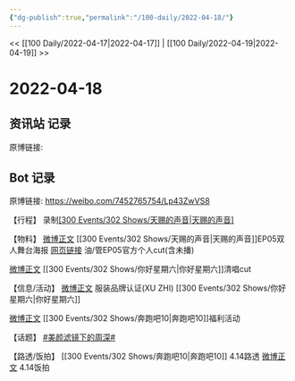```yaml
---
{"dg-publish":true,"permalink":"/100-daily/2022-04-18/"}
---
```



<< [[100 Daily/2022-04-17\|2022-04-17]] | [[100 Daily/2022-04-19\|2022-04-19]] >>

# 2022-04-18

## 资讯站 记录

原博链接:

## Bot 记录

原博链接: https://weibo.com/7452765754/Lp43ZwVS8

【行程】
录制[[300 Events/302 Shows/天赐的声音\|天赐的声音]](8)

【物料】
[微博正文](https://m.weibo.cn/1315706994/4759544099770038) [[300 Events/302 Shows/天赐的声音\|天赐的声音]]EP05双人舞台海报
[网页链接](https://weibo.cn/sinaurl?u=https%3A%2F%2Fyoutu.be%2FxQjhrfyV_vA) 油/管EP05官方个人cut(含未播)

[微博正文](https://m.weibo.cn/6466290670/4759733292500231) [[300 Events/302 Shows/你好星期六\|你好星期六]]清唱cut

【信息/活动】
[微博正文](https://m.weibo.cn/6308025026/4759589406639761) 服装品牌认证(XU ZHI) [[300 Events/302 Shows/你好星期六\|你好星期六]]

[微博正文](https://m.weibo.cn/5242381821/4759568766469954) [[300 Events/302 Shows/奔跑吧10\|奔跑吧10]]福利活动

【话题】
[#美颜滤镜下的周深#](https://s.weibo.com/weibo?q=%23%E7%BE%8E%E9%A2%9C%E6%BB%A4%E9%95%9C%E4%B8%8B%E7%9A%84%E5%91%A8%E6%B7%B1%23)

【路透/饭拍】
[[300 Events/302 Shows/奔跑吧10\|奔跑吧10]]
[](https://m.weibo.cn/6744869377/4759607731815168) 4.14路透
[微博正文](https://m.weibo.cn/5219918112/4759659313891010) 4.14饭拍
